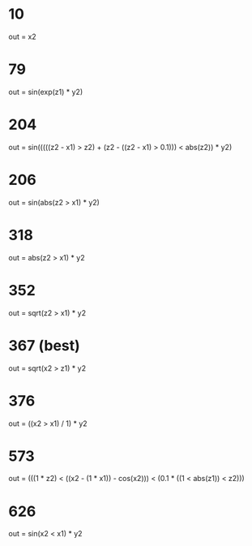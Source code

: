 <!--  0,  1,  2,  3,  4,  5,   6,  7 -->
<!-- x1, y1, z1, x2, y2, z2, 0.1,  1 -->

# 10
out = x2

# 79 
out = sin(exp(z1) * y2)

# 204
out = sin(((((z2 - x1) > z2) + (z2 - ((z2 - x1) > 0.1))) < abs(z2)) * y2)

# 206
out = sin(abs(z2 > x1) * y2)

# 318
out = abs(z2 > x1) * y2

# 352
out = sqrt(z2 > x1) * y2

# 367 (best)
out = sqrt(x2 > z1) * y2

# 376
out = ((x2 > x1) / 1) * y2

# 573
out = (((1 * z2) < ((x2 - (1 * x1)) - cos(x2))) < (0.1 * ((1 < abs(z1)) < z2)))

# 626
out = sin(x2 < x1) * y2
